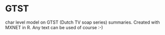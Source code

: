 # GTST
char level model on GTST (Dutch TV soap series)  summaries. Created with MXNET in R. Any text can be used of course :-)
